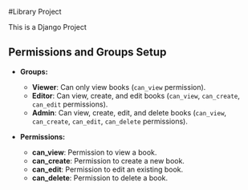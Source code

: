 #Library Project

This is a Django Project

## Permissions and Groups Setup

- **Groups:**
  - **Viewer**: Can only view books (`can_view` permission).
  - **Editor**: Can view, create, and edit books (`can_view`, `can_create`, `can_edit` permissions).
  - **Admin**: Can view, create, edit, and delete books (`can_view`, `can_create`, `can_edit`, `can_delete` permissions).

- **Permissions:**
  - **can_view**: Permission to view a book.
  - **can_create**: Permission to create a new book.
  - **can_edit**: Permission to edit an existing book.
  - **can_delete**: Permission to delete a book.
